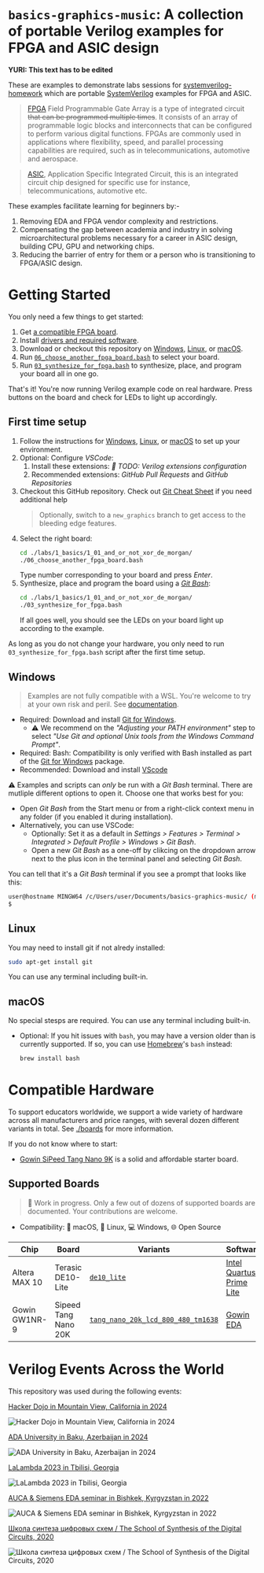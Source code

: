 # `basics-graphics-music`: A collection of portable Verilog examples for FPGA and ASIC design

**YURI: This text has to be edited**

These are examples to demonstrate labs sessions for [systemverilog-homework](https://github.com/yuri-panchul/systemverilog-homework) which are portable [SystemVerilog](https://en.wikipedia.org/wiki/SystemVerilog)
examples for FPGA and ASIC.

> [FPGA](https://en.wikipedia.org/wiki/Field-programmable_gate_array) Field Programmable Gate Array is a type of integrated circuit <s>that can be programmed multiple times</s>.
It consists of an array of programmable logic blocks and interconnects that can be configured to perform
various digital functions. FPGAs are commonly used in applications where flexibility, speed, and parallel
processing capabilities are required, such as in telecommunications, automotive and aerospace.

> [ASIC](https://en.wikipedia.org/wiki/Application-specific_integrated_circuit), Application Specific Integrated Circuit, this is an integrated circuit chip designed for specific use
for instance, telecommunications, automotive etc.

These examples facilitate learning for beginners by:-

1. Removing EDA and FPGA vendor complexity and restrictions.
2. Compensating the gap between academia and industry in solving microarchitectural problems necessary for a career in ASIC design, building CPU, GPU and networking chips.
3. Reducing the barrier of entry for them or a person who is transitioning to FPGA/ASIC design.

# Getting Started

You only need a few things to get started:

1. Get [a compatible FPGA board](#compatible-hardware).
2. Install [drivers and required software](#supported-boards).
3. Download or checkout this repository on 
   [Windows](#Windows), [Linux](#Linux), or [macOS](#macOS).
4. Run [`06_choose_another_fpga_board.bash`](./labs/1_basics/1_01_and_or_not_xor_de_morgan/06_choose_another_fpga_board.bash) to select your board.
5. Run [`03_synthesize_for_fpga.bash`](./labs/1_basics/1_01_and_or_not_xor_de_morgan/03_synthesize_for_fpga.bash) to synthesize, place, and program your board all in one go.

That's it! You're now running Verilog example code on real hardware. 
Press buttons on the board and check for LEDs to light up accordingly.

## First time setup

1. Follow the instructions for [Windows](#Windows), [Linux](#Linux), or [macOS](#macOS) to set up your environment.
1. Optional: Configure _VSCode_:
   1. Install these extensions: _:wrench: TODO: Verilog extensions configuration_
   1. Recommended extensions: _GitHub Pull Requests_ and _GitHub Repositories_
1. Checkout this GitHub repository. Check out 
   [Git Cheat Sheet](./git_cheat_sheet.md) if you need additional help
   > Optionally, switch to a `new_graphics` branch to get access to
   the bleeding edge features.
1. Select the right board:
    ```bash
    cd ./labs/1_basics/1_01_and_or_not_xor_de_morgan/
    ./06_choose_another_fpga_board.bash
    ``` 
    Type number corresponding to your board and press _Enter_.
1. Synthesize, place and program the board using a 
   [_Git Bash_](#Open-a-_Git-Bash_-terminal):
    ```bash
    cd ./labs/1_basics/1_01_and_or_not_xor_de_morgan/
    ./03_synthesize_for_fpga.bash
    ```
    If all goes well, you should see the LEDs on your 
    board light up according to the example.
    
As long as you do not change your hardware, you only need to
run `03_synthesize_for_fpga.bash` script after the first time setup.

## Windows

> Examples are not fully compatible with a WSL.
You're welcome to try at your own risk and peril.
See [documentation](./docs/wsl.md).

* Required: Download and install [Git for Windows](https://git-scm.com/download/win).
  * :warning: We recommend on the _"Adjusting your PATH environment"_ step to select 
    _"Use Git and optional Unix tools from the Windows Command Prompt"_.    
* Required: Bash: Compatibility is only verified with Bash installed as part of the [Git for Windows](https://git-scm.com/download/win) package.
* Recommended: Download and install 
      [VScode](https://apps.microsoft.com/detail/xp9khm4bk9fz7q)

:warning: Examples and scripts can _only_ be run with a _Git Bash_ terminal. 
There are mutliple different options to open it.
Choose one that works best for you:

* Open _Git Bash_ from the Start menu or from 
  a right-click context menu in any folder (if you enabled it during installation).
* Alternatively, you can use VSCode:  
   * Optionally: Set it as a default in _Settings > Features > Terminal > Integrated > Default Profile > Windows > Git Bash_.
   * Open a new _Git Bash_ as a one-off
     by clikcing on the dropdown arrow next to the plus icon in the terminal panel and selecting _Git Bash_.

You can tell that it's a _Git Bash_ terminal if you see a prompt that looks like this:
```bash
user@hostname MINGW64 /c/Users/user/Documents/basics-graphics-music/ (master)
$ 
```


## Linux

You may need to install git if not alredy installed:
```bash
sudo apt-get install git
```

You can use any terminal including built-in.

## macOS

No special stesps are required. You can use any terminal including built-in.

* Optional: If you hit issues with `bash`, you may have a version older than
  is currently supported. If so, you can use 
  [Homebrew](https://brew.sh/)'s `bash` instead:
    ```bash
    brew install bash
    ```

# Compatible Hardware

To support educators worldwide, we support a wide variety of hardware across all manufacturers and price ranges, with several dozen different variants in total. See [./boards](./boards/) for more information.

If you do not know where to start:
* [Gowin SiPeed Tang Nano 9K](https://www.gowinsemi.com/en/support/devkits_detail/43/) is a solid and affordable starter board.

## Supported Boards

> :wrench: Work in progress. Only a few out of dozens of supported boards are documented.
Your contributions are welcome.

* Compatibility: :apple: macOS, :penguin: Linux, :computer: Windows, :globe_with_meridians: Open Source

| Chip          | Board                | Variants                                             | Software                                           |
|---------------|----------------------|------------------------------------------------------|----------------------------------------------------|
| Altera MAX 10 | Terasic DE10-Lite    | [`de10_lite`](./boards/de10_lite/)                   | [Intel Quartus Prime Lite](./docs/IntelQuartus.md) |
| Gowin GW1NR-9 | Sipeed Tang Nano 20K | [`tang_nano_20k_lcd_800_480_tm1638`](./boards/tang_nano_20k_lcd_800_480_tm1638/) | [Gowin EDA](./docs/GowinEDA.md)                    |

# Verilog Events Across the World

This repository was used during the following events:

[Hacker Dojo in Mountain View, California in 2024](https://verilog-meetup.com)

![Hacker Dojo in Mountain View, California in 2024](https://github.com/yuri-panchul/basics-graphics-music/blob/main/misc/2024_hacker_dojo.jpg)

[ADA University in Baku, Azerbaijan in 2024](https://verilog-meetup.com/2024/02/28/azerbaijan-2024/)

![ADA University in Baku, Azerbaijan in 2024](https://github.com/yuri-panchul/basics-graphics-music/blob/main/misc/2024_ada_baku.jpg)

[LaLambda 2023 in Tbilisi, Georgia](https://lalambda.school)

![LaLambda 2023 in Tbilisi, Georgia](https://github.com/yuri-panchul/basics-graphics-music/blob/main/misc/2023_lalambda_tbilisi.jpg)

[AUCA & Siemens EDA seminar in Bishkek, Kyrgyzstan in 2022](https://ddvca.com)

![AUCA & Siemens EDA seminar in Bishkek, Kyrgyzstan in 2022](https://github.com/yuri-panchul/basics-graphics-music/blob/main/misc/2022_auca_bishkek.jpg)

[Школа синтеза цифровых схем / The School of Synthesis of the Digital Circuits, 2020](https://engineer.yadro.com/chip-design-school)

![Школа синтеза цифровых схем / The School of Synthesis of the Digital Circuits, 2020](https://github.com/yuri-panchul/basics-graphics-music/blob/main/misc/2023_synthesis_school_russia_belarus.png)

